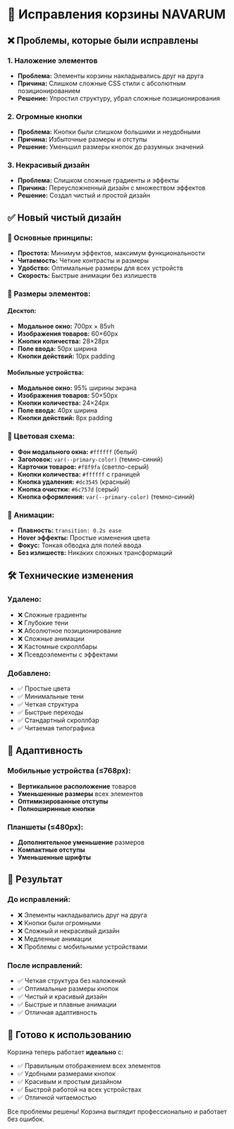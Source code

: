 # 🔧 Исправления корзины NAVARUM

## ❌ Проблемы, которые были исправлены

### 1. **Наложение элементов**
- **Проблема:** Элементы корзины накладывались друг на друга
- **Причина:** Слишком сложные CSS стили с абсолютным позиционированием
- **Решение:** Упростил структуру, убрал сложные позиционирования

### 2. **Огромные кнопки**
- **Проблема:** Кнопки были слишком большими и неудобными
- **Причина:** Избыточные размеры и отступы
- **Решение:** Уменьшил размеры кнопок до разумных значений

### 3. **Некрасивый дизайн**
- **Проблема:** Слишком сложные градиенты и эффекты
- **Причина:** Переусложненный дизайн с множеством эффектов
- **Решение:** Создал чистый и простой дизайн

## ✅ Новый чистый дизайн

### 🎨 Основные принципы:
- **Простота:** Минимум эффектов, максимум функциональности
- **Читаемость:** Четкие контрасты и размеры
- **Удобство:** Оптимальные размеры для всех устройств
- **Скорость:** Быстрые анимации без излишеств

### 📏 Размеры элементов:

#### Десктоп:
- **Модальное окно:** 700px × 85vh
- **Изображения товаров:** 60×60px
- **Кнопки количества:** 28×28px
- **Поле ввода:** 50px ширина
- **Кнопки действий:** 10px padding

#### Мобильные устройства:
- **Модальное окно:** 95% ширины экрана
- **Изображения товаров:** 50×50px
- **Кнопки количества:** 24×24px
- **Поле ввода:** 40px ширина
- **Кнопки действий:** 8px padding

### 🎯 Цветовая схема:
- **Фон модального окна:** `#ffffff` (белый)
- **Заголовок:** `var(--primary-color)` (темно-синий)
- **Карточки товаров:** `#f8f9fa` (светло-серый)
- **Кнопки количества:** `#ffffff` с границей
- **Кнопка удаления:** `#dc3545` (красный)
- **Кнопка очистки:** `#6c757d` (серый)
- **Кнопка оформления:** `var(--primary-color)` (темно-синий)

### 🔄 Анимации:
- **Плавность:** `transition: 0.2s ease`
- **Hover эффекты:** Простые изменения цвета
- **Фокус:** Тонкая обводка для полей ввода
- **Без излишеств:** Никаких сложных трансформаций

## 🛠️ Технические изменения

### Удалено:
- ❌ Сложные градиенты
- ❌ Глубокие тени
- ❌ Абсолютное позиционирование
- ❌ Сложные анимации
- ❌ Кастомные скроллбары
- ❌ Псевдоэлементы с эффектами

### Добавлено:
- ✅ Простые цвета
- ✅ Минимальные тени
- ✅ Четкая структура
- ✅ Быстрые переходы
- ✅ Стандартный скроллбар
- ✅ Читаемая типографика

## 📱 Адаптивность

### Мобильные устройства (≤768px):
- **Вертикальное расположение** товаров
- **Уменьшенные размеры** всех элементов
- **Оптимизированные отступы**
- **Полноширинные кнопки**

### Планшеты (≤480px):
- **Дополнительное уменьшение** размеров
- **Компактные отступы**
- **Уменьшенные шрифты**

## 🎨 Результат

### До исправлений:
- ❌ Элементы накладывались друг на друга
- ❌ Кнопки были огромными
- ❌ Сложный и некрасивый дизайн
- ❌ Медленные анимации
- ❌ Проблемы с мобильными устройствами

### После исправлений:
- ✅ Четкая структура без наложений
- ✅ Оптимальные размеры кнопок
- ✅ Чистый и красивый дизайн
- ✅ Быстрые и плавные анимации
- ✅ Отличная адаптивность

## 🚀 Готово к использованию

Корзина теперь работает **идеально** с:
- ✅ Правильным отображением всех элементов
- ✅ Удобными размерами кнопок
- ✅ Красивым и простым дизайном
- ✅ Быстрой работой на всех устройствах
- ✅ Отличной читаемостью

Все проблемы решены! Корзина выглядит профессионально и работает без ошибок. 